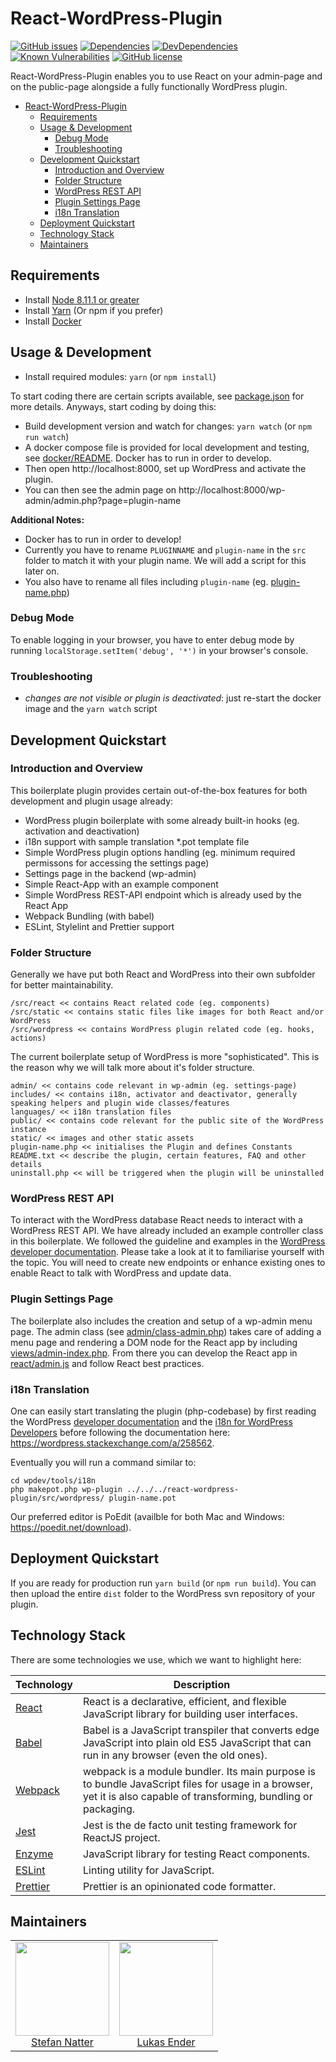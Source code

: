 # React-WordPress-Plugin

[![GitHub issues](https://img.shields.io/github/issues/natterstefan/react-wordpress-plugin.svg)](https://github.com/natterstefan/react-wordpress-plugin/issues)
[![Dependencies](https://img.shields.io/david/natterstefan/react-wordpress-plugin.svg)](https://github.com/natterstefan/react-wordpress-plugin/blob/master/package.json)
[![DevDependencies](https://img.shields.io/david/dev/natterstefan/react-wordpress-plugin.svg)](https://github.com/natterstefan/react-wordpress-plugin/blob/master/package.json)
[![Known Vulnerabilities](https://snyk.io/test/github/natterstefan/react-wordpress-plugin/badge.svg)](https://snyk.io/test/github/natterstefan/react-wordpress-plugin)
[![GitHub license](https://img.shields.io/github/license/natterstefan/react-wordpress-plugin.svg)](https://github.com/natterstefan/react-wordpress-plugin/blob/master/LICENCE)

React-WordPress-Plugin enables you to use React on your admin-page
and on the public-page alongside a fully functionally WordPress plugin.

<!-- TOC -->

* [React-WordPress-Plugin](#react-wordpress-plugin)
  * [Requirements](#requirements)
  * [Usage & Development](#usage--development)
    * [Debug Mode](#debug-mode)
    * [Troubleshooting](#troubleshooting)
  * [Development Quickstart](#development-quickstart)
    * [Introduction and Overview](#introduction-and-overview)
    * [Folder Structure](#folder-structure)
    * [WordPress REST API](#wordpress-rest-api)
    * [Plugin Settings Page](#plugin-settings-page)
    * [i18n Translation](#i18n-translation)
  * [Deployment Quickstart](#deployment-quickstart)
  * [Technology Stack](#technology-stack)
  * [Maintainers](#maintainers)

<!-- /TOC -->

## Requirements

* Install [Node 8.11.1 or greater](https://nodejs.org)
* Install [Yarn](https://yarnpkg.com/en/docs/install) (Or npm if you prefer)
* Install [Docker](https://www.docker.com/get-docker)

## Usage & Development

* Install required modules: `yarn` (or `npm install`)

To start coding there are certain scripts available, see [package.json](package.json)
for more details. Anyways, start coding by doing this:

* Build development version and watch for changes: `yarn watch` (or `npm run watch`)
* A docker compose file is provided for local development and testing, see
  [docker/README](docker/README.md). Docker has to run in order to develop.
* Then open http://localhost:8000, set up WordPress and activate the plugin.
* You can then see the admin page on http://localhost:8000/wp-admin/admin.php?page=plugin-name

**Additional Notes:**

* Docker has to run in order to develop!
* Currently you have to rename `PLUGINNAME` and `plugin-name` in the `src` folder
  to match it with your plugin name. We will add a script for this later on.
* You also have to rename all files including `plugin-name`
  (eg. [plugin-name.php](src/wordpress/plugin-name.php))

### Debug Mode

To enable logging in your browser, you have to enter debug mode by running
`localStorage.setItem('debug', '*')` in your browser's console.

### Troubleshooting

* _changes are not visible or plugin is deactivated_: just re-start the docker image
  and the `yarn watch` script

## Development Quickstart

### Introduction and Overview

This boilerplate plugin provides certain out-of-the-box features for both development
and plugin usage already:

* WordPress plugin boilerplate with some already built-in hooks (eg. activation
  and deactivation)
* i18n support with sample translation \*.pot template file
* Simple WordPress plugin options handling (eg. minimum required permissons for
  accessing the settings page)
* Settings page in the backend (wp-admin)
* Simple React-App with an example component
* Simple WordPress REST-API endpoint which is already used by the React App
* Webpack Bundling (with babel)
* ESLint, Stylelint and Prettier support

### Folder Structure

Generally we have put both React and WordPress into their own subfolder for
better maintainability.

```
/src/react << contains React related code (eg. components)
/src/static << contains static files like images for both React and/or WordPress
/src/wordpress << contains WordPress plugin related code (eg. hooks, actions)
```

The current boilerplate setup of WordPress is more "sophisticated". This is the
reason why we will talk more about it's folder structure.

```
admin/ << contains code relevant in wp-admin (eg. settings-page)
includes/ << contains i18n, activator and deactivator, generally speaking helpers and plugin wide classes/features
languages/ << i18n translation files
public/ << contains code relevant for the public site of the WordPress instance
static/ << images and other static assets
plugin-name.php << initialises the Plugin and defines Constants
README.txt << describe the plugin, certain features, FAQ and other details
uninstall.php << will be triggered when the plugin will be uninstalled
```

### WordPress REST API

To interact with the WordPress database React needs to interact with a WordPress
REST API. We have already included an example controller class in this boilerplate.
We followed the guideline and examples in the [WordPress developer documentation](https://developer.wordpress.org/rest-api/extending-the-rest-api/adding-custom-endpoints/).
Please take a look at it to familiarise yourself with the topic. You will need
to create new endpoints or enhance existing ones to enable React to talk with
WordPress and update data.

### Plugin Settings Page

The boilerplate also includes the creation and setup of a wp-admin menu page.
The admin class (see [admin/class-admin.php](src/wordpress/admin/class-admin.php))
takes care of adding a menu page and rendering a DOM node for the React app by
including [views/admin-index.php](src/wordpress/admin/views/admin-index.php).
From there you can develop the React app in [react/admin.js](src/react/admin.js)
and follow React best practices.

### i18n Translation

One can easily start translating the plugin (php-codebase) by first reading the
WordPress [developer documentation](https://developer.wordpress.org/themes/functionality/localization/)
and the [i18n for WordPress Developers](https://codex.wordpress.org/I18n_for_WordPress_Developers)
before following the documentation here: https://wordpress.stackexchange.com/a/258562.

Eventually you will run a command similar to:

```
cd wpdev/tools/i18n
php makepot.php wp-plugin ../../../react-wordpress-plugin/src/wordpress/ plugin-name.pot
```

Our preferred editor is PoEdit (availble for both Mac and Windows: https://poedit.net/download).

## Deployment Quickstart

If you are ready for production run `yarn build` (or `npm run build`). You can
then upload the entire `dist` folder to the WordPress svn repository of your plugin.

## Technology Stack

There are some technologies we use, which we want to highlight here:

| Technology                                       | Description                                                                                                                                                        |
| ------------------------------------------------ | ------------------------------------------------------------------------------------------------------------------------------------------------------------------ |
| [React](https://facebook.github.io/react/)       | React is a declarative, efficient, and flexible JavaScript library for building user interfaces.                                                                   |
| [Babel](http://babeljs.io)                       | Babel is a JavaScript transpiler that converts edge JavaScript into plain old ES5 JavaScript that can run in any browser (even the old ones).                      |
| [Webpack](http://webpack.js.org)                 | webpack is a module bundler. Its main purpose is to bundle JavaScript files for usage in a browser, yet it is also capable of transforming, bundling or packaging. |
| [Jest](https://facebook.github.io/jest/)         | Jest is the de facto unit testing framework for ReactJS project.                                                                                                   |
| [Enzyme](https://github.com/airbnb/enzyme)       | JavaScript library for testing React components.                                                                                                                   |
| [ESLint](http://eslint.org/)                     | Linting utility for JavaScript.                                                                                                                                    |
| [Prettier](https://github.com/prettier/prettier) | Prettier is an opinionated code formatter.                                                                                                                         |

## Maintainers

<table>
  <tbody>
    <tr>
      <td align="center">
        <a href="https://github.com/natterstefan">
          <img width="150" height="150" src="https://github.com/natterstefan.png?v=3&s=150">
          </br>
          Stefan Natter
        </a>
      </td>
      <td align="center">
        <a href="https://github.com/lumannnn">
          <img width="150" height="150" src="https://github.com/lumannnn.png?v=3&s=150">
          </br>
          Lukas Ender
        </a>
      </td>
    </tr>
  <tbody>
</table>

